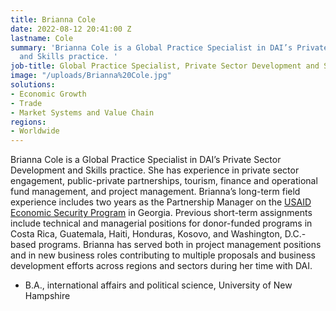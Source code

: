 ```yaml
---
title: Brianna Cole
date: 2022-08-12 20:41:00 Z
lastname: Cole
summary: 'Brianna Cole is a Global Practice Specialist in DAI’s Private Sector Development
  and Skills practice. '
job-title: Global Practice Specialist, Private Sector Development and Skills
image: "/uploads/Brianna%20Cole.jpg"
solutions:
- Economic Growth
- Trade
- Market Systems and Value Chain
regions:
- Worldwide
---
```


Brianna Cole is a Global Practice Specialist in DAI’s Private Sector Development and Skills practice. She has experience in private sector engagement, public-private partnerships, tourism, finance and operational fund management, and project management. Brianna’s long-term field experience includes two years as the Partnership Manager on the [USAID Economic Security Program](https://www.dai.com/our-work/projects/georgia-usaid-economic-security-program-georgia-esp) in Georgia. Previous short-term assignments include technical and managerial positions for donor-funded programs in Costa Rica, Guatemala, Haiti, Honduras, Kosovo, and Washington, D.C.-based programs. Brianna has served both in project management positions and in new business roles contributing to multiple proposals and business development efforts across regions and sectors during her time with DAI. 

* B.A., international affairs and political science, University of New Hampshire